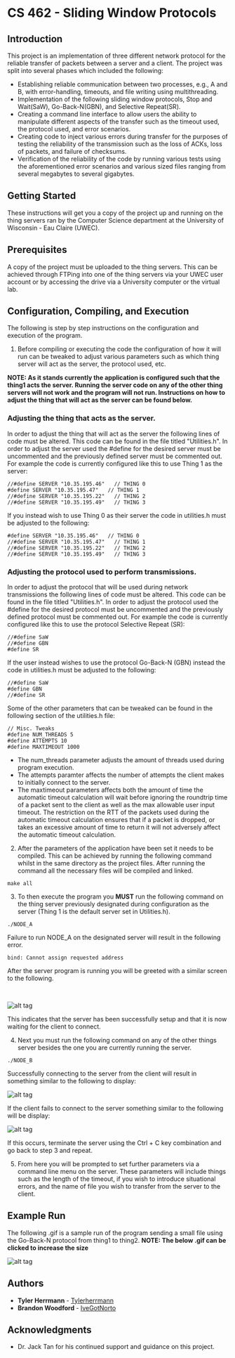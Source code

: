 # CS 462 - Sliding Window Protocols

## Introduction
This project is an implementation of three different network protocol for the reliable 
transfer of packets between a server and a client. The project was split into several 
phases which included the following:

* Establishing reliable communication between two processes, e.g., A and B, with error-handling, timeouts, 
and file writing using multithreading.
* Implementation of the following sliding window protocols, Stop and Wait(SaW), Go-Back-N(GBN), 
and Selective Repeat(SR).
* Creating a command line interface to allow users the ability to manipulate different aspects of the 
transfer such as the timeout used, the protocol used, and error scenarios.
* Creating code to inject various errors during transfer for the purposes of testing the reliability 
of the transmission such as the loss of ACKs, loss of packets, and failure of checksums.
* Verification of the reliability of the code by running various tests using the aforementioned error 
scenarios and various sized files ranging from several megabytes to several gigabytes.

## Getting Started

These instructions will get you a copy of the project up and running on the thing servers ran 
by the Computer Science department at the University of Wisconsin - Eau Claire (UWEC). 

## Prerequisites

A copy of the project must be uploaded to the thing servers. This can be achieved through FTPing into one
of the thing servers via your UWEC user account or by accessing the drive via a University computer or 
the virtual lab.

## Configuration, Compiling, and Execution

The following is step by step instructions on the configuration and execution of the program. 

1. Before compiling or executing the code the configuration of how it will run can be tweaked to
   adjust various parameters such as which thing server will act as the server, the protocol used, etc.
   
**NOTE: As it stands currently the application is configured such that the thing1 acts the server. Running
the server code on any of the other thing servers will not work and the program will not run. Instructions
on how to adjust the thing that will act as the server can be found below.**
		   
### Adjusting the thing that acts as the server.
	
In order to adjust the thing that will act as the server the following lines of code must be altered.
This code can be found in the file titled "Utilities.h". In order to adjust the server used the #define for 
the desired server must be uncommented and the previously defined server must be commented out. For example 
the code is currently configured like this to use Thing 1 as the server:
	
```
//#define SERVER "10.35.195.46"   // THING 0
#define SERVER "10.35.195.47"   // THING 1
//#define SERVER "10.35.195.22"   // THING 2
//#define SERVER "10.35.195.49"   // THING 3
```
	
If you instead wish to use Thing 0 as their server the code in utilities.h must be adjusted to the following:
	
```
#define SERVER "10.35.195.46"   // THING 0
//#define SERVER "10.35.195.47"   // THING 1
//#define SERVER "10.35.195.22"   // THING 2
//#define SERVER "10.35.195.49"   // THING 3
```
	
### Adjusting the protocol used to perform transmissions.
	
In order to adjust the protocol that will be used during network transmissions the following 
lines of code must be altered.
This code can be found in the file titled "Utilities.h". In order to adjust the protocol used the #define for 
the desired protocol must be uncommented and the previously defined protocol must be commented out. For example 
the code is currently configured like this to use the protocol Selective Repeat (SR):
	
```
//#define SaW
//#define GBN
#define SR
```
	
If the user instead wishes to use the protocol Go-Back-N (GBN) instead the code in utilities.h must be adjusted to the following:
	
```
//#define SaW
#define GBN
//#define SR
```
	
Some of the other parameters that can be tweaked can be found in the following section of the utilities.h file:
	
```
// Misc. Tweaks
#define NUM_THREADS 5
#define ATTEMPTS 10
#define MAXTIMEOUT 1000
```
	
* The num_threads parameter adjusts the amount of threads used during program execution.
* The attempts paramter affects the number of attempts the client makes to initially connect to the server.
* The maxtimeout parameters affects both the amount of time the automatic timeout calculation will wait before ignoring
the roundtrip time of a packet sent to the client as well as the max allowable user input timeout. 
The restriction on the RTT of the packets used during the automatic timeout calculation ensures 
that if a packet is dropped, or takes an excessive amount of time to return it will not adversely 
affect the automatic timeout calculation.
	
2. After the parameters of the application have been set it needs to be compiled. 
This can be achieved by running the following command whilst in the same directory 
as the project files. After running the command all the necessary files will be compiled and linked.
   
```
make all
```
   
3. To then execute the program you **MUST** run the following command on the thing server previously designated during
configuration as the server (Thing 1 is the default server set in Utilities.h).
   
```
./NODE_A
```
   
Failure to run NODE_A on the designated server will result in the following error.
   
```
bind: Cannot assign requested address
```
   
After the server program is running you will be greeted with a similar screen to the following.

<br>   

![alt tag](https://i.imgur.com/nMQIVa3.png)
   
This indicates that the server has been successfully setup and that it is now waiting for the client to connect.
   
4. Next you must run the following command on any of the other things server besides the one you are currently 
running the server.
   
```
./NODE_B
```
   
Successfully connecting to the server from the client will result in something similar to the following to display:

![alt tag](https://i.imgur.com/G1IG8Ws.png)
   
If the client fails to connect to the server something similar to the following will be display:

![alt tag](https://i.imgur.com/vwQcaxb.png)
   
If this occurs, terminate the server using the Ctrl + C key combination and go back to step 3 and repeat.
   
5. From here you will be prompted to set further parameters via a command line menu on the server. These parameters 
will include things such as the length of the timeout, if you wish to introduce situational errors, and the name of 
file you wish to transfer from the server to the client.


## Example Run

The following .gif is a sample run of the program sending a small file using the Go-Back-N protocol from thing1 to thing2.
**NOTE: The below .gif can be clicked to increase the size**

![alt tag](https://i.imgur.com/qLqP2vM.gif)

## Authors

* **Tyler Herrmann**   - [Tylerherrmann](https://github.com/Tylerherrmann)
* **Brandon Woodford** - [IveGotNorto](https://github.com/IveGotNorto)

## Acknowledgments

* Dr. Jack Tan for his continued support and guidance on this project.

